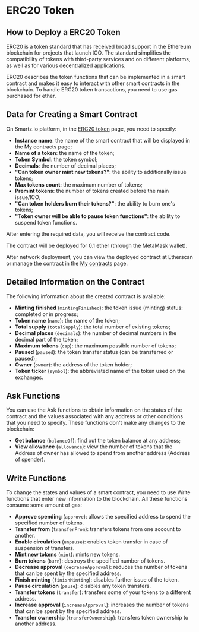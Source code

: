 # ERC20 Token
## How to Deploy a ERC20 Token

ERC20 is a token standard that has received broad support in the Ethereum blockchain for projects that launch ICO. The standard simplifies the compatibility of tokens with third-party services and on different platforms, as well as for various decentralized applications.

ERC20 describes the token functions that can be implemented in a smart contract and makes it easy to interact with other smart contracts in the blockchain. To handle ERC20 token transactions, you need to use gas purchased for ether.

## Data for Creating a Smart Contract

On Smartz.io platform, in the [ERC20 token](https://platform.smartz.io/deploy/5aaa7a85ab3d71000bd0c69d/0) page, you need to specify:

* **Instance name**: the name of the smart contract that will be displayed in the My contracts page;
* **Name of a token**: the name of the token;
* **Token Symbol**: the token symbol;
* **Decimals**: the number of decimal places;
* **"Can token owner mint new tokens?"**: the ability to additionally issue tokens;
* **Max tokens count**: the maximum number of tokens;
* **Premint tokens**: the number of tokens created before the main issue/ICO;
* **"Can token holders burn their tokens?"**: the ability to burn one's tokens;
* **"Token owner will be able to pause token functions"**: the ability to suspend token functions.

After entering the required data, you will receive the contract code.

The contract will be deployed for 0.1 ether (through the MetaMask wallet).

After network deployment, you can view the deployed contract at Etherscan or manage the contract in the [My contracts](https://platform.smartz.io/dashboard) page.

## Detailed Information on the Contract

The following information about the created contract is available:

* **Minting finished** (`mintingFinished`): the token issue (minting) status: completed or in progress;
* **Token name** (`name`): the name of the token;
* **Total supply** (`totalSupply`): the total number of existing tokens;
* **Decimal places** (`decimals`): the number of decimal numbers in the decimal part of the token;
* **Maximum tokens** (`cap`): the maximum possible number of tokens;
* **Paused** (`paused`): the token transfer status (can be transferred or paused);
* **Owner** (`owner`): the address of the token holder;
* **Token ticker** (`symbol`): the abbreviated name of the token used on the exchanges.

## Ask Functions

You can use the Ask functions to obtain information on the status of the contract and the values associated with any address or other conditions that you need to specify. These functions don't make any changes to the blockchain:

* **Get balance** (`balanceOf`): find out the token balance at any address;
* **View allowance** (`allowance`): view the number of tokens that the Address of owner has allowed to spend from another address (Address of spender).

## Write Functions

To change the states and values of a smart contract, you need to use Write functions that enter new information to the blockchain. All these functions consume some amount of gas:

* **Approve spending** (`approve`): allows the specified address to spend the specified number of tokens.
* **Transfer from** (`transferFrom`): transfers tokens from one account to another.
* **Enable circulation** (`unpause`): enables token transfer in case of suspension of transfers.
* **Mint new tokens** (`mint`): mints new tokens.
* **Burn tokens** (`burn`): destroys the specified number of tokens.
* **Decrease approval** (`decreaseApproval`): reduces the number of tokens that can be spent by the specified address.
* **Finish minting** (`finishMinting`): disables further issue of the token.
* **Pause circulation** (`pause`): disables any token transfers.
* **Transfer tokens** (`transfer`): transfers some of your tokens to a different address.
* **Increase approval** (`increaseApproval`): increases the number of tokens that can be spent by the specified address.
* **Transfer ownership** (`transferOwnership`): transfers token ownership to another address.
